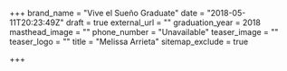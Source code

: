 +++
brand_name = "Vive el Sueño Graduate"
date = "2018-05-11T20:23:49Z"
draft = true
external_url = ""
graduation_year = 2018
masthead_image = ""
phone_number = "Unavailable"
teaser_image = ""
teaser_logo = ""
title = "Melissa Arrieta"
sitemap_exclude = true

+++
